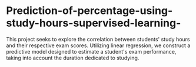 # Prediction-of-percentage-using-study-hours-supervised-learning-
This project seeks to explore the correlation between students' study hours and their respective exam scores. Utilizing linear regression, we construct a predictive model designed to estimate a student's exam performance, taking into account the duration dedicated to studying.
